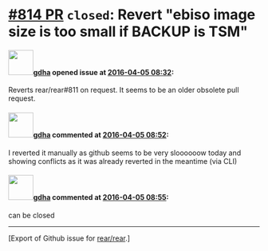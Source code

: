 [\#814 PR](https://github.com/rear/rear/pull/814) `closed`: Revert "ebiso image size is too small if BACKUP is TSM"
===================================================================================================================

#### <img src="https://avatars.githubusercontent.com/u/888633?u=cdaeb31efcc0048d3619651aa18dd4b76e636b21&v=4" width="50">[gdha](https://github.com/gdha) opened issue at [2016-04-05 08:32](https://github.com/rear/rear/pull/814):

Reverts rear/rear\#811 on request. It seems to be an older obsolete pull
request.

#### <img src="https://avatars.githubusercontent.com/u/888633?u=cdaeb31efcc0048d3619651aa18dd4b76e636b21&v=4" width="50">[gdha](https://github.com/gdha) commented at [2016-04-05 08:52](https://github.com/rear/rear/pull/814#issuecomment-205719882):

I reverted it manually as github seems to be very sloooooow today and
showing conflicts as it was already reverted in the meantime (via CLI)

#### <img src="https://avatars.githubusercontent.com/u/888633?u=cdaeb31efcc0048d3619651aa18dd4b76e636b21&v=4" width="50">[gdha](https://github.com/gdha) commented at [2016-04-05 08:55](https://github.com/rear/rear/pull/814#issuecomment-205720191):

can be closed

------------------------------------------------------------------------

\[Export of Github issue for
[rear/rear](https://github.com/rear/rear).\]
